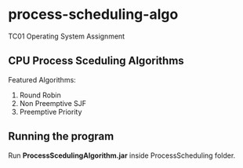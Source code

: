 # process-scheduling-algo
TC01 Operating System Assignment



<h2>
    CPU Process Sceduling Algorithms
</h2>

Featured Algorithms:

1. Round Robin
2. Non Preemptive SJF
3. Preemptive Priority



<h2>
  Running the program
</h2>

Run **ProcessScedulingAlgorithm.jar** inside ProcessScheduling folder.